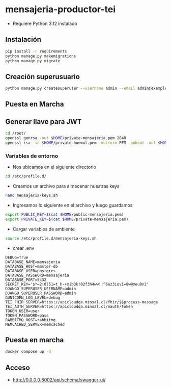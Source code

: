 # mensajeria-productor-tei

* Requiere Python 3.12 instalado

## Instalación

```bash
pip install -r requirements
python manage.py makemigrations
python manage.py migrate
```

## Creación superusuario

```bash
python manage.py createsuperuser --username admin --email admin@example.com
```

## Puesta en Marcha

## Generar llave para JWT

```bash
cd /root/
openssl genrsa -out $HOME/private-mensajeria.pem 2048
openssl rsa -in $HOME/private-huemul.pem -outform PEM -pubout -out $HOME/public-mensajeria.pem
```
### Variables de entorno

* Nos ubicamos en el siguiente directorio

```bash
cd /etc/profile.d/
```
* Creamos un archivo para almacenar nuestras keys

```bash
nano mensajeria-keys.sh
```

* Ingresamos lo siguiente en el archivo y luego guardamos

```bash
export PUBLIC_KEY=$(cat $HOME/public-mensajeria.pem)
export PRIVATE_KEY=$(cat $HOME/private-mensajeria.pem)
```
* Cargar variables de ambiente

```bash
source /etc/profile.d/mensajeria-keys.sh
```

* crear .env

```env
DEBUG=True
DATABASE_NAME=mensajeria
DATABASE_HOST=master-db
DATABASE_USER=postgres
DATABASE_PASSWORD=mensajeria
DATABASE_PORT=5432
SECRET_KEY='$*=2!0l51=t_h-+mib3k!02f3h4ww!!^6ez3iov1=8w@meu0n2'
DJANGO_SUPERUSER_USERNAME=admin
DJANGO_SUPERUSER_PASSWORD=admin
GUNICORN_LOG_LEVEL=debug
TEI_FHIR_SERVER=https://apicloudqa.minsal.cl/fhir/$$process-message
TEI_AUTH_SERVER=https://apicloudqa.minsal.cl/oauth/token
TOKEN_USER=user
TOKEN_PASSWORD=pass
RABBITMQ_HOST=rabbitmq
MEMCACHED_SERVER=memcached
```

## Puesta en marcha

```bash
docker compose up -d
```

## Acceso

* http://0.0.0.0:8002/api/schema/swagger-ui/